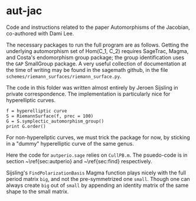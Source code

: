 # aut-jac
Code and instructions related to the paper Automorphisms of the Jacobian, co-authored with Dami Lee.

The necessary packages to run the full program are as follows. Getting the underlying automorphism set of Hom(C_1, C_2) requires SageTrac, Magma, and Costa's endomorphism group package; the group identification uses the `GAP` SmallGroup package. A very useful collection of documentation at the time of writing may be found in the sagemath github, in the file `schemes/riemann_surfaces/riemann_surface.py`.

The code in this folder was written almost entirely by Jeroen Sijsling in private correspondence. The implementation is particularly nice for hyperelliptic curves. 

```
f = hyperelliptic curve
S = RiemannSurface(f, prec = 100)
G = S.symplectic_automorphism_group()
print G.order()
```

For non-hyperellptic curves, we must trick the package for now, by sticking in a "dummy" hyperelliptic curve of the same genus. 

Here the code for `autperio.sage` relies on `CullPB.m`. The psuedo-code is in section ~\ref{sec:autperio} and ~\ref{sec:find} respectively. 

Sijsling's `FindPolarizationBasis` Magma function plays nicely with the full period matrix `big`, and not the pre-symmetrized one `small`. Though one can always create `big` out of `small` by appending an identity matrix of the same shape to the small matrix.
